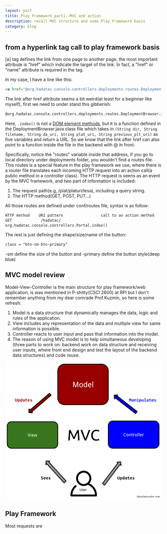 ```yaml
---
layout: post
title: Play Framework part1--MVC and action
description: recall MVC structure and some Play Framework basis
category: blog
---
```


## from a hyperlink tag call to play framework basis
[a]  tag defines the link from one page to another page, the most important attribute is "href" which indicate the target of the link. In fact, a "href" or "name" attribute is required in the tag.


In my case, I have a line like this:
```html
<a href="@org.hadatac.console.controllers.deployments.routes.DeploymentBrowser.index("/", "", "", "", "")" class="btn-sm btn-primary" role="button">Back</a>
```
The link after href attribute seems a bit weird(at least for a beginner like myself), first we need to under stand this gibberish:
```html
@org.hadatac.console.controllers.deployments.routes.DeploymentBrowser.index("/", "", "", "", "")
```
Here, ```.index()``` is not a [DOM element methods][], but it is a function defined in 
the DeploymentBrowser.java class file which takes in ```(String dir, String filename, String da_uri, String plat_uri, String previous_plt_uri)``` as five variables and return a URL. So we know that the link after href can also point to a function inside the file in the backend with @ in front.

Specifically, notice the "routes" variable inside that address, if you go to local directory under deployments folder, you wouldn't find a routes file. This routes is a special feature in the play framework we use, where there is a router file translates each incoming HTTP request into an action call(a public method in a controller class). The HTTP request is seens as an event by the MVC framework, and two part of information is included:

1. The request path(e.g, /plat/platuri/lesa), including a query string.
2. The HTTP method(GET, POST, PUT...)

All those routes are defined under conf/routes file, syntax is as follow:
```
HTTP method    URI pattern                 call to an action method
GET             /hadatac/        org.hadatac.console.controllers.Portal.index()
```
The rest is just defining the shape/size/name of the button:
```html
class = "btn-sm btn-primary"
```
-sm define the size of the button and -primary define the button style(deep blue)

## MVC model review
Model-View-Controller is the main structure for play framework/web application, is was mentioned in P-shitty(CSCI 2600) at RPI but I don't remember anything from my dear comrade Prof.Kuzmin, so here is some refresh:
1. Model is a data structure that dynamically manages the data, logic and rules of the application.
2. View includes any representation of the data and multiple view for same information is possible.
3. Controller reacts to user input and pass that information into the model.
4. The reason of using MVC model is to help simultaneous developing (three parts to work on: backend work on data structure and receiving user inputs, where front end design and test the layout of the backend data structures) and code reuse.

![MVC](/images/MVC.png)

## Play Framework
Most requests are 





[DOM element methods]: https://api.jquery.com/index/